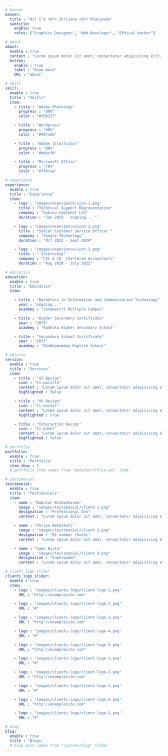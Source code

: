 ```yaml
---
# banner
banner:
  title : "Hi! I'm <br> Shrijana <br> Khatiwada"
  subtitle:
    enable: true
    roles: ["Graphics Designer", "Web Developer", "Ethical Hacker"]

# about
about:
  enable : true
  content : "Lorem ipsum dolor sit amet, consectetur adipisicing elit, sed do eiusmod tempor incididunt ut labore et dolore magna aliqua. Ut enim ad minim veniam, quis nostrud exercitation ullamco laboris nisi ut aliquip ex ea commodo consequat. Duis aute irure dolor in reprehenderit in voluptate velit esse cillum dolore eu fugiat nulla pariatur."
  button:
    enable : true
    label : "know more"
    URL : "about"

# skill
skill:
  enable : true
  title : "Skills"
  item:
    - title : "Adobe Photoshop"
      progress : "80%"
      color : "#fdb157"

    - title : "Wordpress"
      progress : "60%"
      color : "#9473e6"

    - title : "Adobe Illustrator"
      progress : "80%"
      color : "#bdecf6"

    - title : "Microsoft Office"
      progress : "70%"
      color : "#ffbcaa"

# experience
experience:
  enable : true
  title : "Experience"
  item:
    - logo : "images/experience/icon-1.png"
      title : "Technical Support Representative"
      company : "Subisu Cablenet Ltd"
      duration : "Jan 2025 - ongoing... "

    - logo : "images/experience/icon-2.png"
      title : "Senior Customer Service Officer "
      company : "Joogle Technology"
      duration : "Oct 2022 - Sept 2024"

    - logo : "images/experience/icon-3.png"
      title : " Internship"
      company : "CSC & CO. Chartered Accountants"
      duration : "Aug 2020 - July 2022"

# education
education:
  enable : true
  title : "Education"
  item:

    - title : "Bachelors in Information and Communication Technology"
      year : "ongoing..."
      academy : "Janamaitri Multiple Campus"

    - title : "Higher Secondary Certificate"
      year : "2079"
      academy : "Radhika Higher Secondary School"

    - title : "Secondary School Certificate"
      year : "2077"
      academy : "Shubhakamana English School"

# service
service:
  enable : true
  title : "Services"
  item:
    - title : "UI Design"
      icon : "ti-palette"
      content : "Lorem ipsum dolor sit amet, consectetur adipisicing elit, sed do eiusmod tempor incididunt ut labore et dolore magna aliqua."
      highlighted : false

    - title : "UX Design"
      icon : "ti-vector"
      content : "Lorem ipsum dolor sit amet, consectetur adipisicing elit, sed do eiusmod tempor incididunt ut labore et dolore magna aliqua."
      highlighted : true

    - title : "Interaction Design"
      icon : "ti-panel"
      content : "Lorem ipsum dolor sit amet, consectetur adipisicing elit, sed do eiusmod tempor incididunt ut labore et dolore magna aliqua."
      highlighted : false

# portfolio
portfolio:
  enable : true
  title : "Portfolio"
  item_show : 5
  # portfolio item comes from 'data/portfolio.yml' item.

# testimonial
testimonial:
  enable : true
  title : "Testimonials"
  item:
    - name : "Babulal Bishwokarma"
      image : "images/testimonial/client-1.png"
      designation : "Professional Don"
      content : "Lorem ipsum dolor sit amet, consectetur adipisicing elit, sed do eiusmod tempor incididunt ut labore et dolore magna aliqua. Ut enim ad minim veniam, <strong>quis nostrud exercitation ullamco laboris nisi ut aliquip ex ea commodo consequat.</strong> Duis aute irure dolor in reprehenderit in voluptate velit esse cillum dolore eu fugiat nulla pariatur."

    - name : "Shriya Behalketi"
      image : "images/testimonial/client-2.png"
      designation : "Ek number chuchi"
      content : "Lorem ipsum dolor sit amet, consectetur adipisicing elit, sed do eiusmod tempor incididunt ut labore et dolore magna aliqua. Ut enim ad minim veniam, <strong>quis nostrud exercitation ullamco laboris nisi ut aliquip ex ea commodo consequat.</strong> Duis aute irure dolor in reprehenderit in voluptate velit esse cillum dolore eu fugiat nulla pariatur."

    - name : "Sami Bista"
      image : "images/testimonial/client-3.png"
      designation : "Superwoman"
      content : "Lorem ipsum dolor sit amet, consectetur adipisicing elit, sed do eiusmod tempor incididunt ut labore et dolore magna aliqua. Ut enim ad minim veniam, <strong>quis nostrud exercitation ullamco laboris nisi ut aliquip ex ea commodo consequat.</strong> Duis aute irure dolor in reprehenderit in voluptate velit esse cillum dolore eu fugiat nulla pariatur."

# client logo slider
clients_logo_slider:
  enable : true
  item:
    - logo : "images/clients-logo/client-logo-1.png"
      URL : "http://examplesite.com"

    - logo : "images/clients-logo/client-logo-2.png"
      URL : "#"

    - logo : "images/clients-logo/client-logo-3.png"
      URL : "http://examplesite.com"

    - logo : "images/clients-logo/client-logo-4.png"
      URL : "#"

    - logo : "images/clients-logo/client-logo-5.png"
      URL : "http://examplesite.com"

    - logo : "images/clients-logo/client-logo-1.png"
      URL : "#"

    - logo : "images/clients-logo/client-logo-2.png"
      URL : "http://examplesite.com"

    - logo : "images/clients-logo/client-logo-3.png"
      URL : "#"

    - logo : "images/clients-logo/client-logo-4.png"
      URL : "http://examplesite.com"

    - logo : "images/clients-logo/client-logo-5.png"
      URL : "#"

# blog
blog:
  enable : true
  title : "Blogs"
  # blog post comes from "content/blog" folder
---
```

